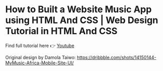 # How to Built a Website Music App using HTML And CSS | Web Design Tutorial in HTML And CSS

Find full tutorial here 👉 [Youtube](https://youtu.be/ZCvKlyAkjik)

Original design by Damola Taiwo: https://dribbble.com/shots/14150144-MyMusic-Africa-Mobile-Site-UI/